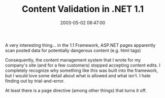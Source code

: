 ﻿---
layout: post
title: "Content Validation in .NET 1.1"
comments: false
date: 2003-05-02 08:47:00
categories:
 - Technology
subtext-id: 4ce088f0-8a65-464c-8a3f-29fa9cacee95
alias: /blog/Content-Validation-in-NET-11.aspx
---


A very interesting thing... in the 1.1 Framework, ASP.NET pages apparently scan posted data for potentially dangerous content (e.g. html tags)

Consequently, the content management system that I wrote for my company's site (and for a few customers) stopped accepting content edits. I completely recognize why something like this was built into the framework, but I would love some detail about what is allowed and what isn't. I hate finding out by trial-and-error.

At least there is a page directive (among other things) that turns it off.
